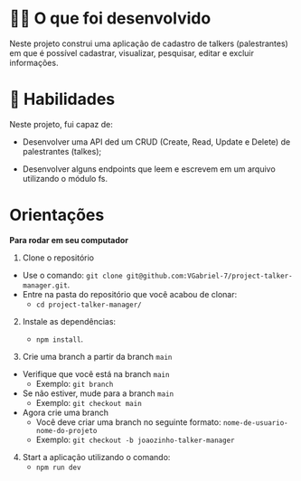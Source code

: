 #
# 👨‍💻 O que foi desenvolvido<br />

  Neste projeto construi uma aplicação de cadastro de talkers (palestrantes) em que é possível cadastrar, visualizar, pesquisar, editar e excluir informações.
#
# 📝 Habilidades<br />

Neste projeto, fui capaz de:

- Desenvolver uma API ded um CRUD (Create, Read, Update e Delete) de palestrantes (talkes);

- Desenvolver alguns endpoints que leem e escrevem em um arquivo utilizando o módulo fs.
#
# Orientações


<strong>Para rodar em seu computador</strong><br />

  1. Clone o repositório

  - Use o comando: `git clone git@github.com:VGabriel-7/project-talker-manager.git`.
  - Entre na pasta do repositório que você acabou de clonar:
    - `cd project-talker-manager/`

  2. Instale as dependências:
     - `npm install`.
  
  3. Crie uma branch a partir da branch  `main`

  - Verifique que você está na branch  `main`
    - Exemplo: `git branch`
  - Se não estiver, mude para a branch  `main`
    - Exemplo: `git checkout main`
  - Agora crie uma branch
    - Você deve criar uma branch no seguinte formato: `nome-de-usuario-nome-do-projeto`
    - Exemplo: `git checkout -b joaozinho-talker-manager`

  4. Start a aplicação utilizando o comando:
     - `npm run dev`

